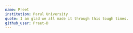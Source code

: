 ```yaml
---
name: Preet
institution: Parul University
quote: I am glad we all made it through this tough times.
github_user: Preet-D
---
```

